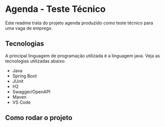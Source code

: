 # Agenda - Teste Técnico

Este readme trata do projeto agenda produzido como teste técnico para uma vaga de emprego.

## Tecnologias

A principal linguagem de programação utilizada é a linguagem java. Veja as tecnologias utilizadas abaixo:

* Java
* Spring Boot
* JUnit
* H2
* Swagger/OpenAPI
* Maven
* VS Code

## Como rodar o projeto

